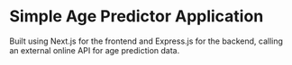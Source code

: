 # Simple Age Predictor Application

Built using Next.js for the frontend and Express.js for the backend, calling an external online API for age prediction data.
